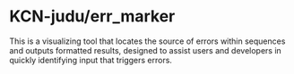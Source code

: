 # KCN-judu/err_marker
This is a visualizing tool that locates the source of errors within sequences and outputs formatted results, designed to assist users and developers in quickly identifying input that triggers errors.

